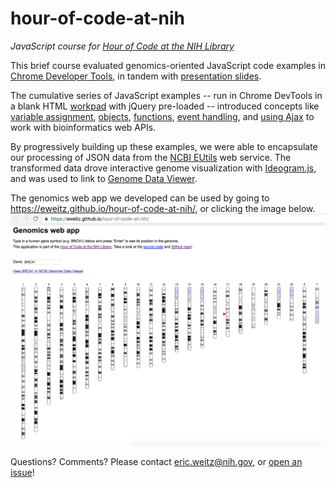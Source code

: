 # hour-of-code-at-nih

_JavaScript course for [Hour of Code at the NIH Library](https://nihlibrary.nih.gov/AboutUs/Announcements/Pages/Hour-of-Code.aspx)_

This brief course evaluated genomics-oriented JavaScript code examples in [Chrome Developer Tools](https://developer.chrome.com/devtools), in tandem with [presentation slides](https://github.com/eweitz/hour-of-code-at-nih/raw/master/learn-javascript-in-an-hour.pptx). 

The cumulative series of JavaScript examples -- run in Chrome DevTools in a blank HTML [workpad](https://github.com/eweitz/hour-of-code-at-nih/blob/master/workpad.html) with jQuery pre-loaded -- introduced concepts like [variable assignment](https://github.com/eweitz/hour-of-code-at-nih/blob/master/01-variable-declaration-and-assignment.js), [objects](https://github.com/eweitz/hour-of-code-at-nih/blob/master/05-objects.js), [functions](https://github.com/eweitz/hour-of-code-at-nih/blob/master/06-functions.js), [event handling](https://github.com/eweitz/hour-of-code-at-nih/blob/master/10-event-handling.js), and [using Ajax](https://github.com/eweitz/hour-of-code-at-nih/blob/master/11-ajax-simple.js) to work with bioinformatics web APIs.  

By progressively building up these examples, we were able to encapsulate our processing of JSON data from the [NCBI EUtils](https://www.ncbi.nlm.nih.gov/books/NBK25500/) web service.  The transformed data drove interactive genome visualization with [Ideogram.js](https://github.com/eweitz/ideogram), and was used to link to [Genome Data Viewer](https://www.ncbi.nlm.nih.gov/genome/gdv/?acc=GCF_000001405.35&context=genome).

The genomics web app we developed can be used by going to https://eweitz.github.io/hour-of-code-at-nih/, or clicking the image below.
[![Click here to try our genomics web app](https://raw.githubusercontent.com/eweitz/hour-of-code-at-nih/master/genomics-web-app-screenshot.png)](https://eweitz.github.io/hour-of-code-at-nih/)

Questions?  Comments?  Please contact eric.weitz@nih.gov, or [open an issue](https://github.com/eweitz/hour-of-code-at-nih/issues)!
